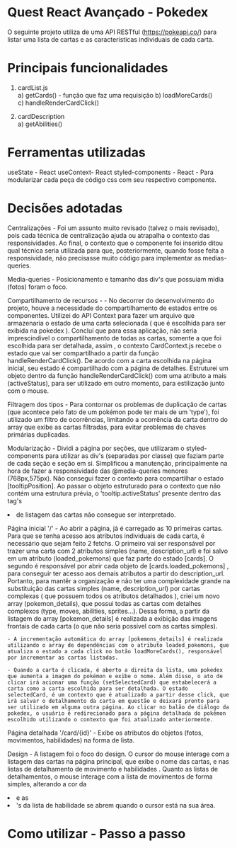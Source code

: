 # Quest React Avançado - Pokedex

O seguinte projeto utiliza de uma API RESTful (https://pokeapi.co/) para listar uma lista de cartas e as características individuais de cada carta.

# Principais funcionalidades

1. cardList.js  
a) getCards() - função que faz uma requisição 
b) loadMoreCards()  
c) handleRenderCardClick()

3. cardDescription  
   a) getAbilities()

# Ferramentas utilizadas

useState - React 
useContext- React
styled-components - React - Para modularizar cada peça de código css com seu respectivo componente.

# Decisões adotadas

Centralizações - Foi um assunto muito revisado (talvez o mais revisado), pois cada técnica de centralização ajuda ou atrapalha o contexto das responsividades. Ao final, o contexto que o componente foi inserido ditou qual técnica seria utilizada para que, posteriormente, quando fosse feita a responsividade, não precisasse muito código para implementar as medias-queries.

Media-queries - Posicionamento e tamanho das div's que possuiam mídia (fotos) foram o foco. 

Compartilhamento de recursos - 
    - No decorrer do desenvolvimento do projeto, houve a necessidade  do compartilhamento de estados entre os componentes. Utilizei do API Context para fazer um arquivo que armazenaria o estado de uma carta selecionada ( que é escolhida para ser exibida na pokedex ). Concluí que para essa aplicação, não seria imprescindível o compartilhamento de todas as cartas, somente a que foi escolhida para ser detalhada, assim , o contexto CardContext.js recebe o estado que vai ser compartilhado a partir da função handleRenderCardClick(). De acordo com a carta escolhida na página inicial, seu estado é compartilhado com a página de detalhes. Estruturei um objeto dentro da função handleRenderCardClick() com uma atributo a mais (activeStatus), para ser utilizado em outro momento, para estilização junto com o mouse. 

Filtragem dos tipos - Para contornar os problemas de duplicação de cartas (que acontece pelo fato de um pokémon pode ter mais de um 'type'), foi utilizado um filtro de ocorrências, limitando a ocorrência da carta dentro do array que exibe as cartas filtradas, para evitar problemas de chaves primárias duplicadas.


Modularização - Dividi a página por seções, que utilizaram o styled-components para utilizar as div's (separadas por classe) que faziam parte de cada seção e seção em si. Simplificou a manutenção, principalmente na hora de fazer a responsividade das @media-queries menores (768px,575px). Não consegui fazer o contexto para compartilhar o estado [tooltipPosition]. Ao passar o objeto estruturado para o contexto que não contém uma estrutura prévia, o 'tooltip.activeStatus' presente dentro das tag's <li> de listagem das cartas não consegue ser interpretado. 

Página inicial '/' 
    - Ao abrir a página, já é carregado as 10 primeiras cartas. Para que se tenha acesso aos atributos individuais de cada carta, é necessário que sejam feito 2 fetchs. O primeiro vai ser responsável por trazer uma carta com 2 atributos simples (name, description_url) e foi salvo em um atributo (loaded_pokemons) que faz parte do estado [cards]. O segundo é responsável por abrir cada objeto de [cards.loaded_pokemons] , para conseguir ter acesso aos demais atributos a partir do description_url. Portanto, para mantêr a organização e não ter uma complexidade grande na substituição das cartas simples (name, description_url) por cartas complexas ( que possuem todos os atributos detalhados ), criei um novo array (pokemon_details), que possui todas as cartas com detalhes complexos (type, moves, abilities, sprites...). Dessa forma, a partir da listagem do array [pokemon_details] é realizada a exibição das imagens frontais de cada carta (o que não seria possível com as cartas simples).

    - A incrementação automática do array [pokemons_details] é realizada utilizando o array de dependências com o atributo loaded_pokemons, que atualiza o estado a cada click no botão loadMoreCards(), responsável por incrementar as cartas listadas. 

    - Quando a carta é clicada, é aberto a direita da lista, uma pokedex que aumenta a imagem do pokémon e exibe o nome. Além disso, o ato de clicar irá acionar uma função (setSelectedCard) que estabelecerá a carta como a carta escolhida para ser detalhada. O estado selectedCard, é um contexto que é atualizado a partir desse click, que irá salvar o detalhamento da carta em questão e deixará pronto para ser utilizado em alguma outra página. Ao clicar no balão de diálogo da pokedex, o usuário é redirecionado para a página detalhada do pokémon escolhido utilizando o contexto que foi atualizado anteriormente.
    
Página detalhada '/card/{id}' 
    - Exibe os atributos do objetos (fotos, movimentos, habilidades) na forma de lista.  

Design - A listagem foi o foco do design. O cursor do mouse interage com a listagem das cartas na página principal, que exibe o nome das cartas, e nas listas de detalhamento de movimento e habilidades . Quanto as listas de detalhamentos, o mouse interage com a lista de movimentos de forma simples, alterando a cor da <li> e as <li>'s da lista de habilidade se abrem quando o cursor está na sua área. 



# Como utilizar - Passo a passo
